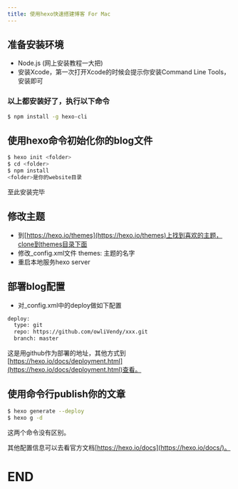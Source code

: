 ```yaml
---
title: 使用hexo快速搭建博客 For Mac
---
```


## 准备安装环境

* Node.js (网上安装教程一大把)
* 安装Xcode，第一次打开Xcode的时候会提示你安装Command Line Tools，安装即可

### 以上都安装好了，执行以下命令

``` bash
$ npm install -g hexo-cli

```

## 使用hexo命令初始化你的blog文件

``` bash
$ hexo init <folder>
$ cd <folder>
$ npm install
<folder>是你的website目录

```
至此安装完毕 

## 修改主题

* 到[https://hexo.io/themes](https://hexo.io/themes)上找到喜欢的主题，clone到themes目录下面
* 修改_config.xml文件 themes: 主题的名字
* 重启本地服务hexo server

## 部署blog配置
* 对_config.xml中的deploy做如下配置

``` bash
deploy: 
  type: git
  repo: https://github.com/owliVendy/xxx.git
  branch: master
```
这是用github作为部署的地址，其他方式到[https://hexo.io/docs/deployment.html](https://hexo.io/docs/deployment.html)查看。

## 使用命令行publish你的文章

``` bash
$ hexo generate --deploy
$ hexo g -d

```
这两个命令没有区别。

其他配置信息可以去看官方文档[https://hexo.io/docs](https://hexo.io/docs/)。

# END
